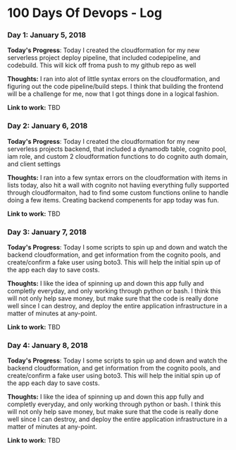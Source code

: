 # 100 Days Of Devops - Log

### Day 1: January 5, 2018

**Today's Progress**: Today I created the cloudformation for my new serverless project deploy pipeline, that included codepipeline, and codebuild. This will kick off froma push to my github repo as well

**Thoughts:** I ran into alot of little syntax errors on the cloudformation, and figuring out the code pipeline/build steps. I think that building the frontend will be a challenge for me, now that I got things done in a logical fashion.

**Link to work:**  TBD

### Day 2: January 6, 2018

**Today's Progress**: Today I created the cloudformation for my new serverless projects backend, that included a dynamodb table, cognito pool, iam role, and custom 2 cloudformation functions to do cognito auth domain, and client settings

**Thoughts:** I ran into a few syntax errors on the cloudformation with items in lists today, also hit a wall with cognito not haviing everything fully supported through cloudformaiton, had to find some custom functions online to handle doing a few items. Creating backend compenents for app today was fun.

**Link to work:**  TBD


### Day 3: January 7, 2018

**Today's Progress**: Today I some scripts to spin up and down and watch the backend cloudformation, and get information from the cognito pools, and create/confirm a fake user using boto3. This will help the initial spin up of the app each day to save costs.

**Thoughts:** I like the idea of spinning up and down this app fully and completly everyday, and only working through python or bash. I think this will not only help save money, but make sure that the code is really done well since I can destroy, and deploy the entire application infrastructure in a matter of minutes at any-point. 

**Link to work:**  TBD

### Day 4: January 8, 2018

**Today's Progress**: Today I some scripts to spin up and down and watch the backend cloudformation, and get information from the cognito pools, and create/confirm a fake user using boto3. This will help the initial spin up of the app each day to save costs.

**Thoughts:** I like the idea of spinning up and down this app fully and completly everyday, and only working through python or bash. I think this will not only help save money, but make sure that the code is really done well since I can destroy, and deploy the entire application infrastructure in a matter of minutes at any-point. 

**Link to work:**  TBD